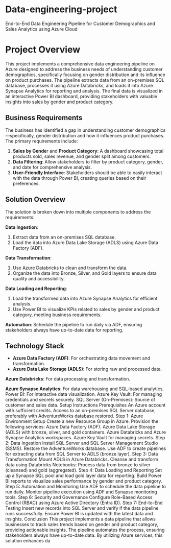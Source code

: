# Data-engineering-project
End-to-End Data Engineering Pipeline for Customer Demographics and Sales Analytics using Azure Cloud
# Project Overview
This project implements a comprehensive data engineering pipeline on Azure designed to address the business needs of understanding customer demographics, specifically focusing on gender distribution and its influence on product purchases. The pipeline extracts data from an on-premises SQL database, processes it using Azure Databricks, and loads it into Azure Synapse Analytics for reporting and analysis. The final data is visualized in an interactive Power BI dashboard, providing stakeholders with valuable insights into sales by gender and product category.
## Business Requirements
The business has identified a gap in understanding customer demographics—specifically, gender distribution and how it influences product purchases. The primary requirements include:

1. **Sales by Gende**r and **Product Category**: A dashboard showcasing total products sold, sales revenue, and gender split among customers.
2. **Data Filtering**: Allow stakeholders to filter by product category, gender, and date for comprehensive analysis.
3. **User-Friendly Interface**: Stakeholders should be able to easily interact with the data through Power BI, creating queries based on their preferences.
## Solution Overview
The solution is broken down into multiple components to address the requirements:

**Data Ingestion**: 
1. Extract data from an on-premises SQL database. 
2. Load the data into Azure Data Lake Storage (ADLS) using Azure Data Factory (ADF).

**Data Transformation**:
1. Use Azure Databricks to clean and transform the data.
2. Organize the data into Bronze, Silver, and Gold layers to ensure data quality and accessibility.

**Data Loading and Reporting**:
1. Load the transformed data into Azure Synapse Analytics for efficient analysis.
2. Use Power BI to visualize KPIs related to sales by gender and product category, meeting business requirements.

**Automation**: Schedule the pipeline to run daily via ADF, ensuring stakeholders always have up-to-date data for reporting.

## Technology Stack

+ **Azure Data Factory (ADF)**: For orchestrating data movement and transformation.
+ **Azure Data Lake Storage (ADLS)**: For storing raw and processed data.

**Azure Databricks**: For data processing and transformation.

**Azure Synapse Analytics**: For data warehousing and SQL-based analytics.
Power BI: For interactive data visualization.
Azure Key Vault: For managing credentials and secrets securely.
SQL Server (On-Premises): Source of customer and sales data.
Setup Instructions
Prerequisites
An Azure account with sufficient credits.
Access to an on-premises SQL Server database, preferably with AdventureWorks database restored.
Step 1: Azure Environment Setup
Create a new Resource Group in Azure.
Provision the following services:
Azure Data Factory (ADF).
Azure Data Lake Storage (ADLS) with bronze, silver, and gold containers.
Azure Databricks and Azure Synapse Analytics workspaces.
Azure Key Vault for managing secrets.
Step 2: Data Ingestion
Install SQL Server and SQL Server Management Studio (SSMS).
Restore the AdventureWorks database.
Use ADF to create pipelines for extracting data from SQL Server to ADLS (bronze layer).
Step 3: Data Transformation
Mount ADLS in Azure Databricks.
Cleanse and transform data using Databricks Notebooks:
Process data from bronze to silver (cleansed) and gold (aggregated).
Step 4: Data Loading and Reporting
Set up a Synapse SQL pool and load gold layer data for reporting.
Build Power BI reports to visualize sales performance by gender and product category.
Step 5: Automation and Monitoring
Use ADF to schedule the data pipeline to run daily.
Monitor pipeline execution using ADF and Synapse monitoring tools.
Step 6: Security and Governance
Configure Role-Based Access Control (RBAC) using Azure Active Directory (Entra ID).
Step 7: End-to-End Testing
Insert new records into SQL Server and verify if the data pipeline runs successfully.
Ensure Power BI is updated with the latest data and insights.
Conclusion
This project implements a data pipeline that allows businesses to track sales trends based on gender and product category, providing actionable insights. The pipeline automates the process, ensuring stakeholders always have up-to-date data. By utilizing Azure services, this solution enhances da
